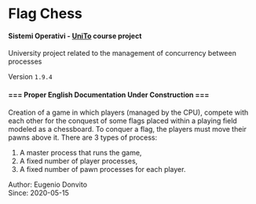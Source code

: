 # Flag Chess
<h4>Sistemi Operativi - <a href="https://en.unito.it/" target="_blank">UniTo</a> course project</h4>

University project related to the management of concurrency between processes

Version `1.9.4`

<h4>=== Proper English Documentation Under Construction ===</h5>

Creation of a game in which players (managed by the CPU), compete with each other for the conquest
of some flags placed within a playing field modeled as a chessboard. To conquer a flag, the players must
move their pawns above it.
There are 3 types of process:
1. A master process that runs the game,
2. A fixed number of player processes,
3. A fixed number of pawn processes for each player.

Author: Eugenio Donvito <br>
Since: 2020-05-15
